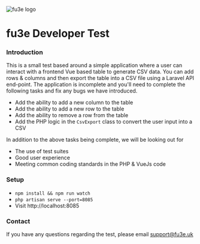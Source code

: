 ![fu3e logo](https://app.fu3e.uk/files/images/fu3e-logo.png "fu3e logo")


# fu3e Developer Test

### Introduction
This is a small test based around a simple application where a user can interact with a frontend Vue based table to generate CSV data. You can add rows & columns and then export the table into a CSV file using a Laravel API end-point. The application is incomplete and you'll need to complete the following tasks and fix any bugs we have introduced.

- Add the ability to add a new column to the table
- Add the ability to add a new row to the table
- Add the ability to remove a row from the table
- Add the PHP logic in the `CsvExport` class to convert the user input into a CSV

In addition to the above tasks being complete, we will be looking out for
- The use of test suites
- Good user experience
- Meeting common coding standards in the PHP & VueJs code

### Setup

- `npm install && npm run watch`
- `php artisan serve --port=8085`
- Visit http://localhost:8085

### Contact
If you have any questions regarding the test, please email support@fu3e.uk
